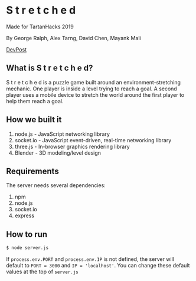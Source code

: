 # S t r e t c h e d
Made for TartanHacks 2019

By George Ralph, Alex Tarng, David Chen, Mayank Mali

[DevPost](https://devpost.com/software/s-t-r-e-t-c-h-e-d)

## What is S t r e t c h e d?
S t r e t c h e d is a puzzle game built around an environment-stretching mechanic. One player is inside a level trying to reach a goal. A second player uses a mobile device to stretch the world around the first player to help them reach a goal.

## How we built it
1. node.js - JavaScript networking library
2. socket.io - JavaScript event-driven, real-time networking library
3. three.js - In-browser graphics rendering library
4. Blender - 3D modeling/level design

## Requirements
The server needs several dependencies:
1. npm
2. node.js
3. socket.io
4. express

## How to run
```bash
$ node server.js
```

If `process.env.PORT` and `process.env.IP` is not defined, the server will default to `PORT = 3000` and `IP = 'localhost'`.
You can change these default values at the top of `server.js`
